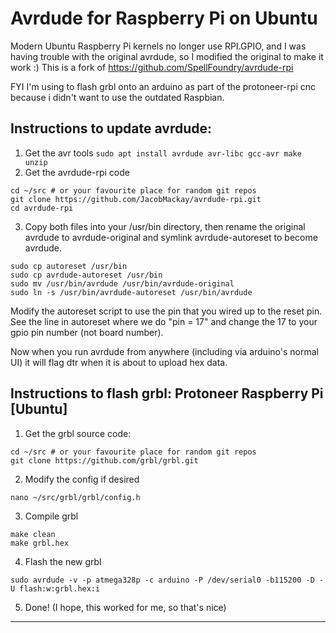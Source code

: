 Avrdude for Raspberry Pi on Ubuntu
==================================
Modern Ubuntu Raspberry Pi kernels no longer use RPI.GPIO, and I was having trouble with the original avrdude, so I modified the original to make it work :)
This is a fork of https://github.com/SpellFoundry/avrdude-rpi

FYI I'm using to flash grbl onto an arduino as part of the protoneer-rpi cnc because i didn't want to use the outdated Raspbian.

Instructions to update avrdude:
-------------
1) Get the avr tools
```sudo apt install avrdude avr-libc gcc-avr make unzip```
2) Get the avrdude-rpi code
```
cd ~/src # or your favourite place for random git repos
git clone https://github.com/JacobMackay/avrdude-rpi.git
cd avrdude-rpi
```
3) Copy both files into your /usr/bin directory, then rename the original avrdude to avrdude-original and symlink avrdude-autoreset to become avrdude.
```
sudo cp autoreset /usr/bin
sudo cp avrdude-autoreset /usr/bin
sudo mv /usr/bin/avrdude /usr/bin/avrdude-original
sudo ln -s /usr/bin/avrdude-autoreset /usr/bin/avrdude
```    

Modify the autoreset script to use the pin that you wired up to the reset pin.  See the line in autoreset where we do "pin = 17" and change the 17 to your gpio pin number (not board number).

Now when you run avrdude from anywhere (including via arduino's normal UI) it will flag dtr when it is about to upload hex data.

Instructions to flash grbl: Protoneer Raspberry Pi [Ubuntu]
---------------------------
1) Get the grbl source code:
```
cd ~/src # or your favourite place for random git repos
git clone https://github.com/grbl/grbl.git
```
2) Modify the config if desired
```
nano ~/src/grbl/grbl/config.h
```
3) Compile grbl
```
make clean
make grbl.hex
```
4) Flash the new grbl
```
sudo avrdude -v -p atmega328p -c arduino -P /dev/serial0 -b115200 -D -U flash:w:grbl.hex:i
```
5) Done! (I hope, this worked for me, so that's nice)

_____________________
